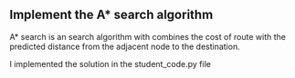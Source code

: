 ## Implement the A* search algorithm

A* search is an search algorithm with combines the cost of route with the predicted distance from the adjacent node to the destination.

I implemented the solution in the student_code.py file

